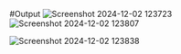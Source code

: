 #Output
![Screenshot 2024-12-02 123723](https://github.com/user-attachments/assets/bb697c8c-e1ed-41b0-84f9-6505603c9572)
![Screenshot 2024-12-02 123807](https://github.com/user-attachments/assets/f632728c-c9a1-4053-bebd-eb7387ffcd6d)

![Screenshot 2024-12-02 123838](https://github.com/user-attachments/assets/8c424dc0-cad3-4206-9055-7446617e62d3)


